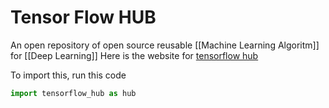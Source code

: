 # Tensor Flow HUB
An open repository of open source reusable [[Machine Learning Algoritm]] for [[Deep Learning]]
Here is the website for [tensorflow hub](https://tfhub.dev/)

To import this, run this code 
```python
import tensorflow_hub as hub
```
